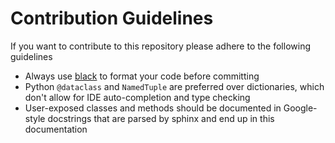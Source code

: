 <!--- Copyright (c) 2024, NVIDIA CORPORATION.
SPDX-License-Identifier: BSD-3-Clause -->

# Contribution Guidelines

If you want to contribute to this repository please adhere to the following guidelines

- Always use [black](https://pypi.org/project/black/) to format your code before committing
- Python `@dataclass` and `NamedTuple` are preferred over dictionaries, which don't allow for IDE
  auto-completion and type checking
- User-exposed classes and methods should be documented in Google-style docstrings that are parsed by sphinx
  and end up in this documentation
